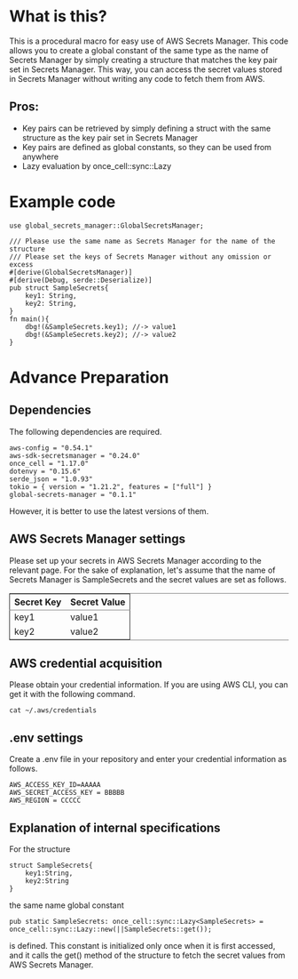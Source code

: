 # What is this?

This is a procedural macro for easy use of AWS Secrets Manager. 
This code allows you to create a global constant of the same type as the name of Secrets Manager by simply creating a structure that matches the key pair set in Secrets Manager. 
This way, you can access the secret values stored in Secrets Manager without writing any code to fetch them from AWS. 

## Pros:
- Key pairs can be retrieved by simply defining a struct with the same structure as the key pair set in Secrets Manager
- Key pairs are defined as global constants, so they can be used from anywhere
- Lazy evaluation by once_cell::sync::Lazy

# Example code

    use global_secrets_manager::GlobalSecretsManager;

    /// Please use the same name as Secrets Manager for the name of the structure
    /// Please set the keys of Secrets Manager without any omission or excess
    #[derive(GlobalSecretsManager)]
    #[derive(Debug, serde::Deserialize)]
    pub struct SampleSecrets{ 
        key1: String,
        key2: String,
    }
    fn main(){
        dbg!(&SampleSecrets.key1); //-> value1
        dbg!(&SampleSecrets.key2); //-> value2
    }

# Advance Preparation


## Dependencies

The following dependencies are required.

    aws-config = "0.54.1"
    aws-sdk-secretsmanager = "0.24.0"
    once_cell = "1.17.0"
    dotenvy = "0.15.6"
    serde_json = "1.0.93"
    tokio = { version = "1.21.2", features = ["full"] }
    global-secrets-manager = "0.1.1"

However, it is better to use the latest versions of them.


## AWS Secrets Manager settings

Please set up your secrets in AWS Secrets Manager according to the relevant page.
For the sake of explanation, let's assume that the name of Secrets Manager is SampleSecrets and the secret values are set as follows.

<table border="2" cellspacing="0" cellpadding="6" rules="groups" frame="hsides">

<colgroup>
<col  class="org-left" />

<col  class="org-left" />
</colgroup>
<thead>
<tr>
<th scope="col" class="org-left">Secret Key</th>
<th scope="col" class="org-left">Secret Value</th>
</tr>
</thead>

<tbody>
<tr>
<td class="org-left">key1</td>
<td class="org-left">value1</td>
</tr>


<tr>
<td class="org-left">key2</td>
<td class="org-left">value2</td>
</tr>
</tbody>
</table>


## AWS credential acquisition

Please obtain your credential information.
If you are using AWS CLI, you can get it with the following command.

	cat ~/.aws/credentials


## .env settings

Create a .env file in your repository and enter your credential information as follows.

	AWS_ACCESS_KEY_ID=AAAAA
	AWS_SECRET_ACCESS_KEY = BBBBB
	AWS_REGION = CCCCC



## Explanation of internal specifications

For the structure

	struct SampleSecrets{
		key1:String,
		key2:String
	}

the same name global constant

	pub static SampleSecrets: once_cell::sync::Lazy<SampleSecrets> = once_cell::sync::Lazy::new(||SampleSecrets::get());

is defined. This constant is initialized only once when it is first accessed, and it calls the get() method of the structure to fetch the secret values from AWS Secrets Manager.

